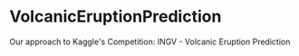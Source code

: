 # VolcanicEruptionPrediction
Our approach to Kaggle's Competition:  INGV - Volcanic Eruption Prediction 
